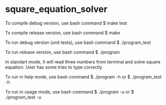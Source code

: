 # square_equation_solver
To compile debug version, use bash command $ make test

To compile release version, use bash command $ make

To run debug version (unit tests), use bash command $ ./program_test

To run release version, use bash command $ ./program

In standart mode, it will read three numbers from terminal and solve square equation. User has some tries to type correctly

To run in help mode, use bash command $ ./program -h   or   $ ./program_test -h

To run in usage mode, use bash command $ ./program -u   or $ ./program_test -u
